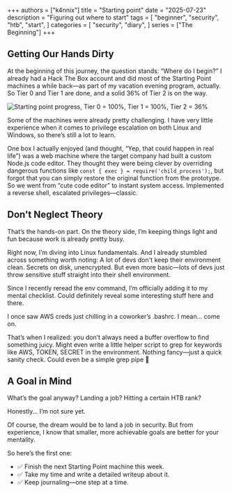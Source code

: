 +++
authors = ["k4nnix"]
title = "Starting point"
date = "2025-07-23"
description = "Figuring out where to start"
tags = [
    "beginner",
    "security",
    "htb",
    "start",
]
categories = [
    "security",
    "diary",
]
series = ["The Beginning"]
+++

## Getting Our Hands Dirty
At the beginning of this journey, the question stands: “Where do I begin?”
I already had a Hack The Box account and did most of the Starting Point machines a while back—as part of my vacation evening program, actually. So Tier 0 and Tier 1 are done, and a solid 36% of Tier 2 is on the way.

![Starting point progress, Tier 0 = 100%, Tier 1 = 100%, Tier 2 = 36%](/img/startingpoint.png)

Some of the machines were already pretty challenging. I have very little experience when it comes to privilege escalation on both Linux and Windows, so there’s still a lot to learn.

One box I actually enjoyed (and thought, “Yep, that could happen in real life”) was a web machine where the target company had built a custom Node.js code editor. They thought they were being clever by overriding dangerous functions like `const { exec } = require('child_process');`, but forgot that you can simply restore the original function from the prototype. So we went from “cute code editor” to instant system access. Implemented a reverse shell, escalated privileges—classic.

## Don't Neglect Theory
That’s the hands-on part. On the theory side, I’m keeping things light and fun because work is already pretty busy.

Right now, I’m diving into Linux fundamentals. And I already stumbled across something worth noting:
A lot of devs don't keep their environment clean.
Secrets on disk, unencrypted. But even more basic—lots of devs just throw sensitive stuff straight into their shell environment.

Since I recently reread the env command, I’m officially adding it to my mental checklist. Could definitely reveal some interesting stuff here and there.

I once saw AWS creds just chilling in a coworker’s .bashrc. I mean… come on.

That’s when I realized: you don’t always need a buffer overflow to find something juicy.
Might even write a little helper script to grep for keywords like AWS, TOKEN, SECRET in the environment. Nothing fancy—just a quick sanity check. Could even be a simple grep pipe 🤔

## A Goal in Mind
What’s the goal anyway? Landing a job? Hitting a certain HTB rank?

Honestly... I’m not sure yet.

Of course, the dream would be to land a job in security. But from experience, I know that smaller, more achievable goals are better for your mentality.

So here’s the first one:

- ✅ Finish the next Starting Point machine this week.
- ✅ Take my time and write a detailed writeup about it.
- ✅ Keep journaling—one step at a time.